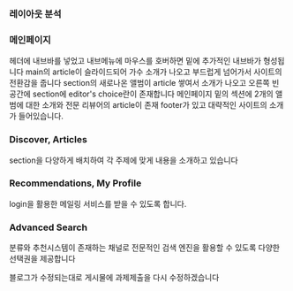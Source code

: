 ### 레이아웃 분석
### 메인페이지
헤더에 내브바를 넣었고 내브메뉴에 마우스를 호버하면 밑에 추가적인 내브바가 형성됩니다
main의 article이 슬라이드되어 가수 소개가 나오고 부드럽게 넘어가서 사이트의 전환감을 줍니다
section의 새로나온 앨범이 article 쌓여서 소개가 나오고 오른쪽 빈 공간에 section에 editor's choice란이 존재합니다
메인페이지 밑의 섹션에 2개의 앨범에 대한 소개와 전문 리뷰어의 article이 존재
footer가 있고 대략적인 사이트의 소개가 들어있습니다.

### Discover, Articles
section을 다양하게 배치하여 각 주제에 맞게 내용을 소개하고 있습니다

### Recommendations, My Profile
login을 활용한 메일링 서비스를 받을 수 있도록 합니다.

### Advanced Search
분류와 추천시스템이 존재하는 채널로 전문적인 검색 엔진을 활용할 수 있도록 다양한 선택권을 제공합니다


블로그가 수정되는대로 게시물에 과제제출을 다시 수정하겠습니다




